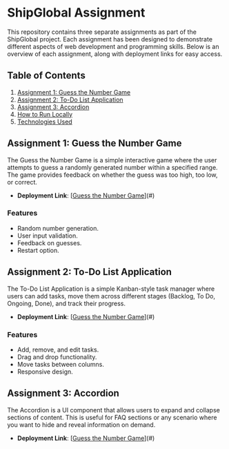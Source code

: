 # ShipGlobal Assignment

This repository contains three separate assignments as part of the ShipGlobal project. Each assignment has been designed to demonstrate different aspects of web development and programming skills. Below is an overview of each assignment, along with deployment links for easy access.

## Table of Contents

1. [Assignment 1: Guess the Number Game](#assignment-1-guess-the-number-game)
2. [Assignment 2: To-Do List Application](#assignment-2-to-do-list-application)
3. [Assignment 3: Accordion](#assignment-3-accordion)
4. [How to Run Locally](#how-to-run-locally)
5. [Technologies Used](#technologies-used)

## Assignment 1: Guess the Number Game

The Guess the Number Game is a simple interactive game where the user attempts to guess a randomly generated number within a specified range. The game provides feedback on whether the guess was too high, too low, or correct.

- **Deployment Link**: [[Guess the Number Game](https://rohan2617.github.io/ShipGlobal/Game/)](#)

### Features
- Random number generation.
- User input validation.
- Feedback on guesses.
- Restart option.

## Assignment 2: To-Do List Application

The To-Do List Application is a simple Kanban-style task manager where users can add tasks, move them across different stages (Backlog, To Do, Ongoing, Done), and track their progress.

- **Deployment Link**: [[Guess the Number Game](https://rohan2617.github.io/ShipGlobal/todo/)](#)

### Features
- Add, remove, and edit tasks.
- Drag and drop functionality.
- Move tasks between columns.
- Responsive design.

## Assignment 3: Accordion

The Accordion is a UI component that allows users to expand and collapse sections of content. This is useful for FAQ sections or any scenario where you want to hide and reveal information on demand.

- **Deployment Link**: [[Guess the Number Game](https://rohan2617.github.io/ShipGlobal/accordian/)](#)



